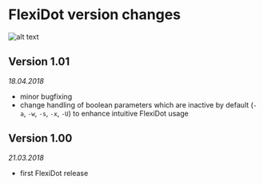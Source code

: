 # FlexiDot version changes

![alt text](https://github.com/molbio-dresden/flexidot/blob/master/images/Selfdotplots_banner4.png "FlexiDot self dotplots")


## Version 1.01 
*18.04.2018*

* minor bugfixing
* change handling of boolean parameters which are inactive by default (`-a`, `-w`, `-s`, `-x`, `-U`) to enhance intuitive FlexiDot usage 


## Version 1.00 
*21.03.2018*

* first FlexiDot release
